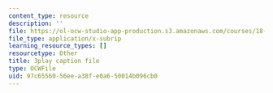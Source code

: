 ```yaml
---
content_type: resource
description: ''
file: https://ol-ocw-studio-app-production.s3.amazonaws.com/courses/18-01sc-single-variable-calculus-fall-2010/97c6556056eea38fe0a650014b096cb0_21784.srt
file_type: application/x-subrip
learning_resource_types: []
resourcetype: Other
title: 3play caption file
type: OCWFile
uid: 97c65560-56ee-a38f-e0a6-50014b096cb0
---
```


